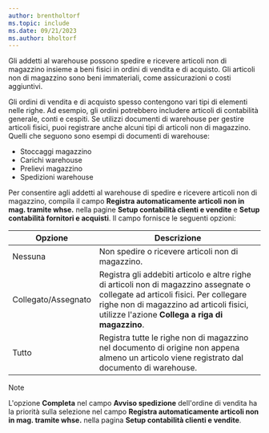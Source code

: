 ```yaml
---
author: brentholtorf
ms.topic: include
ms.date: 09/21/2023
ms.author: bholtorf
---
```


Gli addetti al warehouse possono spedire e ricevere articoli non di magazzino insieme a beni fisici in ordini di vendita e di acquisto. Gli articoli non di magazzino sono beni immateriali, come assicurazioni o costi aggiuntivi.

Gli ordini di vendita e di acquisto spesso contengono vari tipi di elementi nelle righe. Ad esempio, gli ordini potrebbero includere articoli di contabilità generale, conti e cespiti. Se utilizzi documenti di warehouse per gestire articoli fisici, puoi registrare anche alcuni tipi di articoli non di magazzino. Quelli che seguono sono esempi di documenti di warehouse:

* Stoccaggi magazzino
* Carichi warehouse
* Prelievi magazzino
* Spedizioni warehouse

Per consentire agli addetti al warehouse di spedire e ricevere articoli non di magazzino, compila il campo **Registra automaticamente articoli non in mag. tramite whse.** nella pagine **Setup contabilità clienti e vendite** e **Setup contabilità fornitori e acquisti**. Il campo fornisce le seguenti opzioni:

|Opzione  |Descrizione  |
|---------|---------|
|Nessuna     |Non spedire o ricevere articoli non di magazzino.         |
|Collegato/Assegnato     | Registra gli addebiti articolo e altre righe di articoli non di magazzino assegnate o collegate ad articoli fisici. Per collegare righe non di magazzino ad articoli fisici, utilizze l'azione **Collega a riga di magazzino**.        |
|Tutto     | Registra tutte le righe non di magazzino nel documento di origine non appena almeno un articolo viene registrato dal documento di warehouse.        |

> [!NOTE]
> L'opzione **Completa** nel campo **Avviso spedizione** dell'ordine di vendita ha la priorità sulla selezione nel campo **Registra automaticamente articoli non in mag. tramite whse.** nella pagina **Setup contabilità clienti e vendite**.